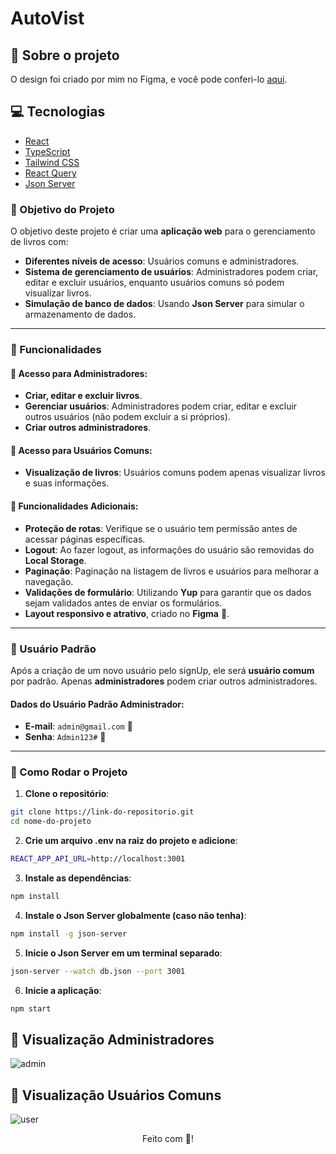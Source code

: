 # AutoVist

## :book: Sobre o projeto

O design foi criado por mim no Figma, e você pode conferi-lo [aqui](https://www.figma.com/design/qpgEpcPm2SJPvSSJbJKZOf/Books-Management?node-id=0-1&node-type=canvas&t=saAso9SDBRs4Vz2h-0).

## :computer: Tecnologias

- [React](https://legacy.reactjs.org/docs/create-a-new-react-app.html)
- [TypeScript](https://www.typescriptlang.org/)
- [Tailwind CSS](https://tailwindcss.com/docs/width)
- [React Query](https://www.npmjs.com/package/react-query)
- [Json Server](https://www.npmjs.com/package/json-server)


### 🎯 Objetivo do Projeto

O objetivo deste projeto é criar uma **aplicação web** para o gerenciamento de livros com:

- **Diferentes níveis de acesso**: Usuários comuns e administradores.
- **Sistema de gerenciamento de usuários**: Administradores podem criar, editar e excluir usuários, enquanto usuários comuns só podem visualizar livros.
- **Simulação de banco de dados**: Usando **Json Server** para simular o armazenamento de dados.

---

### 🔑 Funcionalidades

#### 🔐 Acesso para Administradores:
- **Criar, editar e excluir livros**.
- **Gerenciar usuários**: Administradores podem criar, editar e excluir outros usuários (não podem excluir a si próprios).
- **Criar outros administradores**.

#### 👀 Acesso para Usuários Comuns:
- **Visualização de livros**: Usuários comuns podem apenas visualizar livros e suas informações.

#### 🌟 Funcionalidades Adicionais:
- **Proteção de rotas**: Verifique se o usuário tem permissão antes de acessar páginas específicas.
- **Logout**: Ao fazer logout, as informações do usuário são removidas do **Local Storage**.
- **Paginação**: Paginação na listagem de livros e usuários para melhorar a navegação.
- **Validações de formulário**: Utilizando **Yup** para garantir que os dados sejam validados antes de enviar os formulários.
- **Layout responsivo e atrativo**, criado no **Figma** 🎨.

---

### 👤 Usuário Padrão

Após a criação de um novo usuário pelo signUp, ele será **usuário comum** por padrão. Apenas **administradores** podem criar outros administradores.

#### Dados do Usuário Padrão Administrador:
- **E-mail**: `admin@gmail.com` 📧
- **Senha**: `Admin123#` 🔑

---

### 🚀 Como Rodar o Projeto

1. **Clone o repositório**:

```bash
git clone https://link-do-repositorio.git
cd nome-do-projeto
```

2. **Crie um arquivo .env na raiz do projeto e adicione**:

```bash
REACT_APP_API_URL=http://localhost:3001
```

3. **Instale as dependências**:

```bash
npm install
```

4. **Instale o Json Server globalmente (caso não tenha)**:

```bash
npm install -g json-server
```
5. **Inicie o Json Server em um terminal separado**:

```bash
json-server --watch db.json --port 3001
```
6. **Inicie a aplicação**:

```bash
npm start
```

## :tada: Visualização Administradores

![admin](https://github.com/user-attachments/assets/eb670493-699d-4808-9ed2-b25e0ca48096)

## :tada: Visualização Usuários Comuns

![user](https://github.com/user-attachments/assets/f1ecddb9-9fee-4bbd-97e0-3946d9526717)

<div align="center">Feito com 💜!</div>
